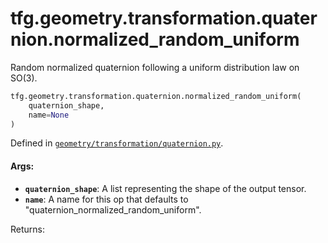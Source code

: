 <div itemscope itemtype="http://developers.google.com/ReferenceObject">
<meta itemprop="name" content="tfg.geometry.transformation.quaternion.normalized_random_uniform" />
<meta itemprop="path" content="Stable" />
</div>

# tfg.geometry.transformation.quaternion.normalized_random_uniform

Random normalized quaternion following a uniform distribution law on SO(3).

```python
tfg.geometry.transformation.quaternion.normalized_random_uniform(
    quaternion_shape,
    name=None
)
```

Defined in [`geometry/transformation/quaternion.py`](https://github.com/tensorflow/graphics/blob/master/tensorflow_graphics/geometry/transformation/quaternion.py).

<!-- Placeholder for "Used in" -->

#### Args:

*   <b>`quaternion_shape`</b>: A list representing the shape of the output
    tensor.
*   <b>`name`</b>: A name for this op that defaults to
    "quaternion_normalized_random_uniform".

Returns: